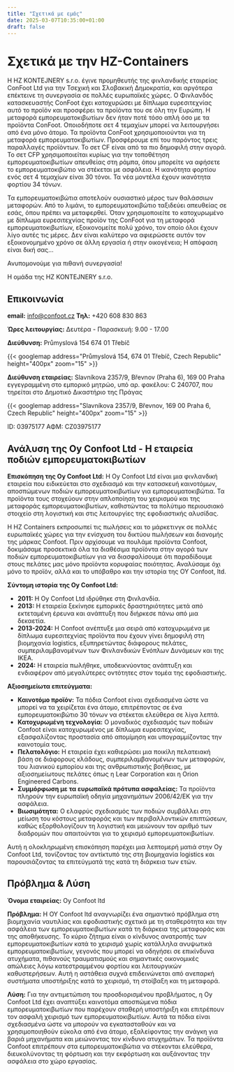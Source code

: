 ```yaml
---
title: "Σχετικά με εμάς"
date: 2025-03-07T10:35:00+01:00
draft: false
---
```


# Σχετικά με την HZ-Containers

Η HZ KONTEJNERY s.r.o. έγινε προμηθευτής της φινλανδικής εταιρείας ConFoot Ltd για την Τσεχική και Σλοβακική Δημοκρατία, και αργότερα επέκτεινε τη συνεργασία σε πολλές ευρωπαϊκές χώρες. Ο Φινλανδός κατασκευαστής ConFoot έχει κατοχυρώσει με δίπλωμα ευρεσιτεχνίας αυτό το προϊόν και προσφέρει τα προϊόντα του σε όλη την Ευρώπη. Η μεταφορά εμπορευματοκιβωτίων δεν ήταν ποτέ τόσο απλή όσο με τα προϊόντα ConFoot. Οποιοδήποτε σετ 4 τεμαχίων μπορεί να λειτουργήσει από ένα μόνο άτομο. Τα προϊόντα ConFoot χρησιμοποιούνται για τη μεταφορά εμπορευματοκιβωτίων. Προσφέρουμε επί του παρόντος τρεις παραλλαγές προϊόντων. Το σετ CF είναι από τα πιο δημοφιλή στην αγορά. Το σετ CFP χρησιμοποιείται κυρίως για την τοποθέτηση εμπορευματοκιβωτίων απευθείας στη ράμπα, όπου μπορείτε να αφήσετε το εμπορευματοκιβώτιο να στέκεται με ασφάλεια. Η ικανότητα φορτίου ενός σετ 4 τεμαχίων είναι 30 τόνοι. Τα νέα μοντέλα έχουν ικανότητα φορτίου 34 τόνων.

Τα εμπορευματοκιβώτια αποτελούν ουσιαστικό μέρος των θαλάσσιων μεταφορών. Από το λιμάνι, το εμπορευματοκιβώτιο ταξιδεύει απευθείας σε εσάς, όπου πρέπει να μεταφερθεί. Όταν χρησιμοποιείτε το κατοχυρωμένο με δίπλωμα ευρεσιτεχνίας προϊόν της ConFoot για τη μεταφορά εμπορευματοκιβωτίων, εξοικονομείτε πολύ χρόνο, τον οποίο όλοι έχουν λίγο αυτές τις μέρες. Δεν είναι καλύτερο να αφιερώσετε αυτόν τον εξοικονομημένο χρόνο σε άλλη εργασία ή στην οικογένεια; Η απόφαση είναι δική σας...

Ανυπομονούμε για πιθανή συνεργασία!

Η ομάδα της HZ KONTEJNERY s.r.o.

## Επικοινωνία

**email:** info@confoot.cz
**Τηλ:** +420 608 830 863

**Ώρες λειτουργίας:**
Δευτέρα - Παρασκευή: 9.00 - 17.00

**Διεύθυνση:**
Průmyslová 154
674 01 Třebíč

{{< googlemap address="Průmyslová 154, 674 01 Třebíč, Czech Republic" height="400px" zoom="15" >}}

**Διεύθυνση εταιρείας:**
Slavníkova 2357/9, Břevnov (Praha 6), 169 00 Praha
εγγεγραμμένη στο εμπορικό μητρώο, υπό αρ. φακέλου: C 240707, που τηρείται στο Δημοτικό Δικαστήριο της Πράγας

{{< googlemap address="Slavníkova 2357/9, Břevnov, 169 00 Praha 6, Czech Republic" height="400px" zoom="15" >}}

ID: 03975177
ΑΦΜ: CZ03975177


## Ανάλυση της Oy Confoot Ltd \- Η εταιρεία ποδιών εμπορευματοκιβωτίων

**Επισκόπηση της Oy Confoot Ltd:** Η Oy Confoot Ltd είναι μια φινλανδική εταιρεία που ειδικεύεται στο σχεδιασμό και την κατασκευή καινοτόμων, αποσπώμενων ποδιών εμπορευματοκιβωτίων για εμπορευματοκιβώτια. Τα προϊόντα τους στοχεύουν στην απλοποίηση του χειρισμού και της μεταφοράς εμπορευματοκιβωτίων, καθιστώντας τα πολύτιμο περιουσιακό στοιχείο στη λογιστική και στις λειτουργίες της εφοδιαστικής αλυσίδας.

Η HZ Containers εκπροσωπεί τις πωλήσεις και το μάρκετινγκ σε πολλές ευρωπαϊκές χώρες για την ενίσχυση του δικτύου πωλήσεων και διανομής της μάρκας Confoot. Πριν αρχίσουμε να πουλάμε προϊόντα Confoot, δοκιμάσαμε προσεκτικά όλα τα διαθέσιμα προϊόντα στην αγορά των ποδιών εμπορευματοκιβωτίων για να διασφαλίσουμε ότι παραδίδουμε στους πελάτες μας μόνο προϊόντα κορυφαίας ποιότητας. Αναλύσαμε όχι μόνο το προϊόν, αλλά και το υπόβαθρο και την ιστορία της OY Confoot, ltd.

**Σύντομη ιστορία της Oy Confoot Ltd:**

- **2011:** Η Oy Confoot Ltd ιδρύθηκε στη Φινλανδία.  
- **2013:** Η εταιρεία ξεκίνησε εμπορικές δραστηριότητες μετά από εκτεταμένη έρευνα και ανάπτυξη που διήρκεσε πάνω από μια δεκαετία.  
- **2013-2024:** Η Confoot ανέπτυξε μια σειρά από κατοχυρωμένα με δίπλωμα ευρεσιτεχνίας προϊόντα που έχουν γίνει δημοφιλή στη βιομηχανία logistics, εξυπηρετώντας διάφορους πελάτες, συμπεριλαμβανομένων των Φινλανδικών Ενόπλων Δυνάμεων και της IKEA.  
- **2024:** Η εταιρεία πωλήθηκε, υποδεικνύοντας ανάπτυξη και ενδιαφέρον από μεγαλύτερες οντότητες στον τομέα της εφοδιαστικής.

**Αξιοσημείωτα επιτεύγματα:**

- **Καινοτόμο προϊόν:** Τα πόδια Confoot είναι σχεδιασμένα ώστε να μπορεί να τα χειρίζεται ένα άτομο, επιτρέποντας σε ένα εμπορευματοκιβώτιο 30 τόνων να στέκεται ελεύθερα σε λίγα λεπτά.  
- **Κατοχυρωμένη τεχνολογία:** Ο μοναδικός σχεδιασμός των ποδιών Confoot είναι κατοχυρωμένος με δίπλωμα ευρεσιτεχνίας, εξασφαλίζοντας προστασία από απομίμηση και υπογραμμίζοντας την καινοτομία τους.  
- **Πελατολόγιο:** Η εταιρεία έχει καθιερώσει μια ποικίλη πελατειακή βάση σε διάφορους κλάδους, συμπεριλαμβανομένων των μεταφορών, του λιανικού εμπορίου και της ανθρωπιστικής βοήθειας, με αξιοσημείωτους πελάτες όπως η Lear Corporation και η Orion Engineered Carbons.  
- **Συμμόρφωση με τα ευρωπαϊκά πρότυπα ασφαλείας:** Τα προϊόντα πληρούν την ευρωπαϊκή οδηγία μηχανημάτων 2006/42/ΕΚ για την ασφάλεια.  
- **Βιωσιμότητα:** Ο ελαφρύς σχεδιασμός των ποδιών συμβάλλει στη μείωση του κόστους μεταφοράς και των περιβαλλοντικών επιπτώσεων, καθώς εξορθολογίζουν τη λογιστική και μειώνουν τον αριθμό των διαδρομών που απαιτούνται για το χειρισμό εμπορευματοκιβωτίων.

Αυτή η ολοκληρωμένη επισκόπηση παρέχει μια λεπτομερή ματιά στην Oy Confoot Ltd, τονίζοντας τον αντίκτυπό της στη βιομηχανία logistics και παρουσιάζοντας τα επιτεύγματά της κατά τη διάρκεια των ετών.

## Πρόβλημα & Λύση

**Όνομα εταιρείας:** Oy Confoot ltd

**Πρόβλημα:** Η OY Confoot ltd αναγνωρίζει ένα σημαντικό πρόβλημα στη βιομηχανία ναυτιλίας και εφοδιαστικής σχετικά με τη σταθερότητα και την ασφάλεια των εμπορευματοκιβωτίων κατά τη διάρκεια της μεταφοράς και της αποθήκευσης. Το κύριο ζήτημα είναι ο κίνδυνος ανατροπής των εμπορευματοκιβωτίων κατά το χειρισμό χωρίς κατάλληλα ανυψωτικά εμπορευματοκιβωτίων, γεγονός που μπορεί να οδηγήσει σε επικίνδυνα ατυχήματα, πιθανούς τραυματισμούς και σημαντικές οικονομικές απώλειες λόγω κατεστραμμένου φορτίου και λειτουργικών καθυστερήσεων. Αυτή η αστάθεια συχνά επιδεινώνεται από ανεπαρκή συστήματα υποστήριξης κατά το χειρισμό, τη στοίβαξη και τη μεταφορά.

**Λύση:** Για την αντιμετώπιση του προσδιορισμένου προβλήματος, η Oy Confoot Ltd έχει αναπτύξει καινοτόμα αποσπώμενα πόδια εμπορευματοκιβωτίων που παρέχουν σταθερή υποστήριξη και επιτρέπουν τον ασφαλή χειρισμό των εμπορευματοκιβωτίων. Αυτά τα πόδια είναι σχεδιασμένα ώστε να μπορούν να εγκατασταθούν και να χρησιμοποιηθούν εύκολα από ένα άτομο, εξαλείφοντας την ανάγκη για βαριά μηχανήματα και μειώνοντας τον κίνδυνο ατυχημάτων. Τα προϊόντα Confoot επιτρέπουν στα εμπορευματοκιβώτια να στέκονται ελεύθερα, διευκολύνοντας τη φόρτωση και την εκφόρτωση και αυξάνοντας την ασφάλεια στο χώρο εργασίας.

